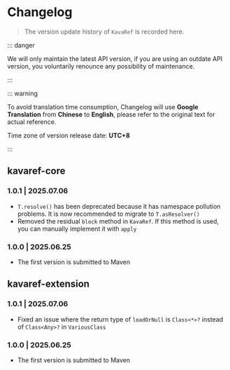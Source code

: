 # Changelog

> The version update history of `KavaRef` is recorded here.

::: danger

We will only maintain the latest API version, if you are using an outdate API version, you voluntarily renounce any possibility of maintenance.

:::

::: warning

To avoid translation time consumption, Changelog will use **Google Translation** from **Chinese** to **English**, please refer to the original text for actual reference.

Time zone of version release date: **UTC+8**

:::

## kavaref-core

### 1.0.1 | 2025.07.06 &ensp;<Badge type="tip" text="latest" vertical="middle" />

- `T.resolve()` has been deprecated because it has namespace pollution problems. It is now recommended to migrate to `T.asResolver()`
- Removed the residual `block` method in `KavaRef`. If this method is used, you can manually implement it with `apply`

### 1.0.0 | 2025.06.25 &ensp;<Badge type="warning" text="stale" vertical="middle" />

- The first version is submitted to Maven

## kavaref-extension

### 1.0.1 | 2025.07.06 &ensp;<Badge type="tip" text="latest" vertical="middle" />

- Fixed an issue where the return type of `loadOrNull` is `Class<*>?` instead of `Class<Any>?` in `VariousClass`

### 1.0.0 | 2025.06.25 &ensp;<Badge type="warning" text="stale" vertical="middle" />

- The first version is submitted to Maven